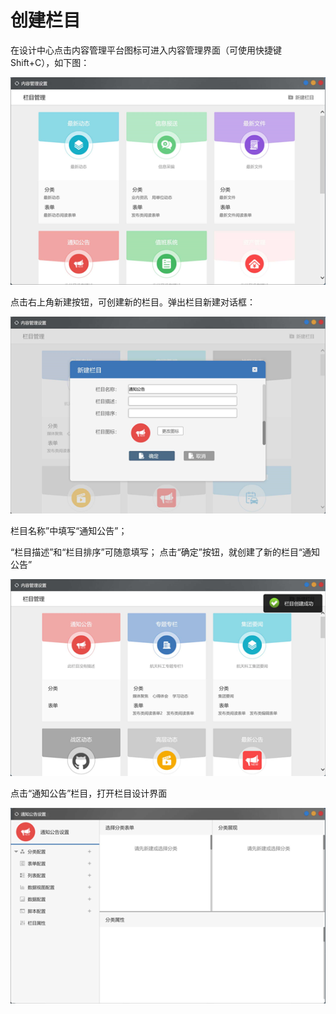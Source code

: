 # 创建栏目

在设计中心点击内容管理平台图标可进入内容管理界面（可使用快捷键Shift+C），如下图：

![](../../.gitbook/assets/image%20%2884%29.png)



点击右上角新建按钮，可创建新的栏目。弹出栏目新建对话框：

![](../../.gitbook/assets/image%20%28135%29.png)




  
栏目名称”中填写“通知公告”；

 “栏目描述”和“栏目排序”可随意填写； 点击“确定”按钮，就创建了新的栏目“通知公告”

![](../../.gitbook/assets/image%20%2868%29.png)

点击“通知公告”栏目，打开栏目设计界面

![](../../.gitbook/assets/image%20%2872%29.png)





